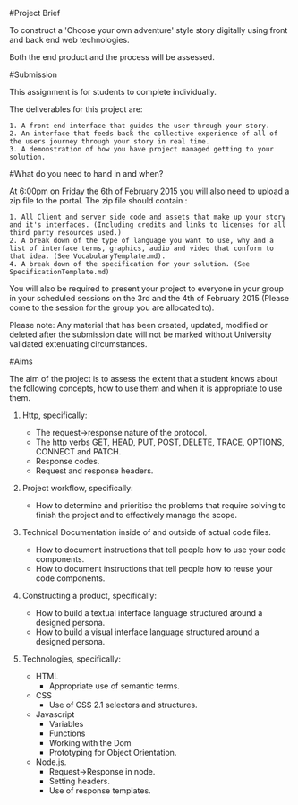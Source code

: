 #Project Brief

To construct a 'Choose your own adventure' style story digitally using front and back end web technologies.

Both the end product and the process will be assessed.

#Submission

This assignment is for students to complete individually.

The deliverables for this project are:

	1. A front end interface that guides the user through your story.
	2. An interface that feeds back the collective experience of all of the users journey through your story in real time.
	3. A demonstration of how you have project managed getting to your solution.

#What do you need to hand in and when?

At 6:00pm on Friday the 6th of February 2015 you will also need to upload a zip file to the portal. The zip file should contain :
	
	1. All Client and server side code and assets that make up your story and it's interfaces. (Including credits and links to licenses for all third party resources used.)
	2. A break down of the type of language you want to use, why and a list of interface terms, graphics, audio and video that conform to that idea. (See VocabularyTemplate.md).
	4. A break down of the specification for your solution. (See SpecificationTemplate.md)

You will also be required to present your project to everyone in your group in your scheduled sessions on the 3rd and the 4th of February 2015 (Please come to the session for the group you are allocated to).

Please note: Any material that has been created, updated, modified or deleted after the submission date will not be marked without University validated extenuating circumstances.

#Aims

The aim of the project is to assess the extent that a student knows about the following concepts, how to use them and when it is appropriate to use them.

1. Http, specifically:
	
	- The request->response nature of the protocol.
	- The http verbs GET, HEAD, PUT, POST, DELETE, TRACE, OPTIONS, CONNECT and PATCH.
	- Response codes.
	- Request and response headers.

2. Project workflow, specifically:

	- How to determine and prioritise the problems that require solving to finish the project and to effectively manage the scope.

3. Technical Documentation inside of and outside of actual code files.

	- How to document instructions that tell people how to use your code components.
     - How to document instructions that tell people how to reuse your code components.

4. Constructing a product, specifically:

	- How to build a textual interface language structured around a designed persona.
	- How to build a visual interface language structured around a designed persona.

5. Technologies, specifically:
	
	- HTML
		- Appropriate use of semantic terms.
     - CSS
		- Use of CSS 2.1 selectors and structures.
	- Javascript
		- Variables
		- Functions
		- Working with the Dom
		- Prototyping for Object Orientation.
	- Node.js.
		- Request->Response in node.
		- Setting headers.
		- Use of response templates.
